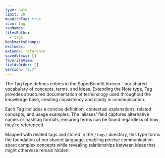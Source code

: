 ```yaml
---
type: note
limit: 20
mapWithTag: true
icon: tag
tagNames: 
filesPaths:
  - tags
bookmarksGroups: 
excludes: 
extends: reference
savedViews: []
favoriteView: 
fieldsOrder: []
version: "2.7"
---
```

The Tag type defines entries in the SuperBenefit lexicon - our shared vocabulary of concepts, terms, and ideas. Extending the Note type, Tag provides structured documentation of terminology used throughout the knowledge base, creating consistency and clarity in communication.

Each Tag includes a concise definition, contextual explanations, related concepts, and usage examples. The 'aliases' field captures alternative names or hashtag formats, ensuring terms can be found regardless of how they're referenced.

Mapped with related tags and stored in the `/tags/` directory, this type forms the foundation of our shared language, enabling precise communication about complex concepts while revealing relationships between ideas that might otherwise remain hidden.